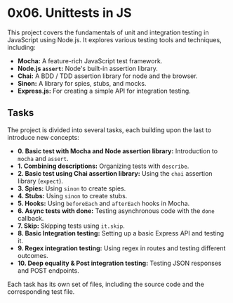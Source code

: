 # 0x06. Unittests in JS

This project covers the fundamentals of unit and integration testing in JavaScript using Node.js. It explores various testing tools and techniques, including:

*   **Mocha:** A feature-rich JavaScript test framework.
*   **Node.js `assert`:** Node's built-in assertion library.
*   **Chai:** A BDD / TDD assertion library for node and the browser.
*   **Sinon:** A library for spies, stubs, and mocks.
*   **Express.js:** For creating a simple API for integration testing.

## Tasks

The project is divided into several tasks, each building upon the last to introduce new concepts:

*   **0. Basic test with Mocha and Node assertion library:** Introduction to `mocha` and `assert`.
*   **1. Combining descriptions:** Organizing tests with `describe`.
*   **2. Basic test using Chai assertion library:** Using the `chai` assertion library (`expect`).
*   **3. Spies:** Using `sinon` to create spies.
*   **4. Stubs:** Using `sinon` to create stubs.
*   **5. Hooks:** Using `beforeEach` and `afterEach` hooks in Mocha.
*   **6. Async tests with done:** Testing asynchronous code with the `done` callback.
*   **7. Skip:** Skipping tests using `it.skip`.
*   **8. Basic Integration testing:** Setting up a basic Express API and testing it.
*   **9. Regex integration testing:** Using regex in routes and testing different outcomes.
*   **10. Deep equality & Post integration testing:** Testing JSON responses and POST endpoints.

Each task has its own set of files, including the source code and the corresponding test file.
